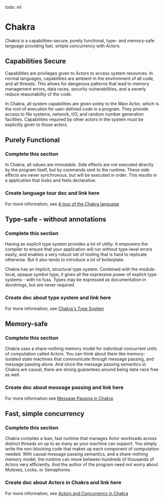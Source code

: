 todo: nil

# Chakra

Chakra is a capabilities-secure, purely functional, type- and
memory-safe language providing fast, simple concurrency with Actors.

## Capabilities Secure

Capabilities are privileges given to Actors to access system resources.
In normal languages, capabilities are ambient in the environment of all
code, and all threads. This allows for dangerous patterns that lead to
memory management errors, data races, security vulnerabilities, and a
severly reduce reasonability of the code.

In Chakra, all system capabilities are given solely to the Main Actor,
which is the root of execution for user-defined code in a program. They
provide access to file systems, network, I/O, and random number
generation facilities. Capabilities required by other actors in the
system must be explicitly given to those actors.

## Purely Functional

### Complete this section

In Chakra, all values are immutable. Side effects are not executed
directly by the program itself, but by commands sent to the runtime.
These side effects are never synchronous, but will be executed in order.
This results in a application that looks and feels declarative.

### Create language tour doc and link here

For more information, see [A tour of the Chakra language](./tour/)

## Type-safe - without annotations

### Complete this section

Having an explicit type system provides a lot of utility. It empowers
the compiler to ensure that your application will run without type-level
errors easily, and enables a very robust set of tooling that is hard to
replicate otherwise. But it also tends to introduce a lot of
boilerplate.

Chakra has an implicit, structural type system. Combined with the
module-local, opaque symbol type, it gives all the expressive power of
explicit type systems - with no fuss. Types may be expressed as
documentation in docstrings, but are never required.

### Create doc about type system and link here

For more information, see [Chakra\'s Type System](./types/)

## Memory-safe

### Complete this section

Chakra uses a share-nothing memory model for individual concurrent units
of computation called Actors. You can think about them like
memory-isolated state machines that communicate through message passing,
and message passing alone. And since the message passing semantics in
Chakra are causal, there are strong guarantees around being data-race
free as well.

### Create doc about message passing and link here

For more information see [Message Passing in Chakra](./message-passing/)

## Fast, simple concurrency

### Complete this section

Chakra compiles a lean, fast runtime that manages Actor workloads across
distinct threads on up to as many as your machine can support. You
simply write the non-blocking code that makes up each component of
computation needed. With causal message passing semantics, and a
share-nothing memory model, the runtime can move between hundreds of
thousands of Actors very efficiently. And the author of the program need
not worry about Mutexes, Locks, or Semaphores.

### Create doc about Actors in Chakra and link here

For more information, see [Actors and Concurrency in Chakra](./actors/)
